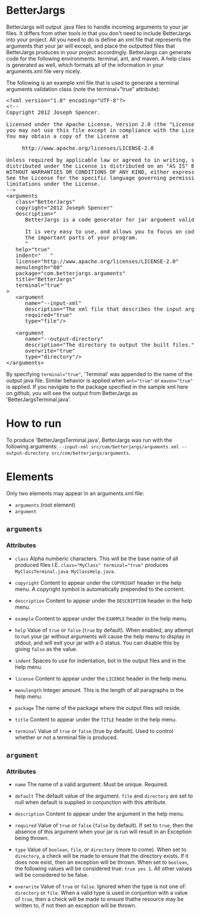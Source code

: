BetterJargs
===========

BetterJargs will output .java files to handle incoming arguments to your jar files.  It differs from other tools in that you don't need to include BetterJargs into your project.  All you need to do is define an xml file that represents the arguments that your jar will except, and place the outputted files that BetterJargs produces in your project accordingly.  BetterJargs can generate code for the following environments:  terminal, ant, and maven.  A help class is generated as well, which formats all of the information in your arguments.xml file very nicely.

The following is an example xml file that is used to generate a terminal arguments validation class (note the terminal="true" attribute):

<pre>
&lt;?xml version="1.0" encoding="UTF-8"?&gt;
&lt;!--
Copyright 2012 Joseph Spencer.

Licensed under the Apache License, Version 2.0 (the "License");
you may not use this file except in compliance with the License.
You may obtain a copy of the License at

     http://www.apache.org/licenses/LICENSE-2.0

Unless required by applicable law or agreed to in writing, software
distributed under the License is distributed on an "AS IS" BASIS,
WITHOUT WARRANTIES OR CONDITIONS OF ANY KIND, either express or implied.
See the License for the specific language governing permissions and
limitations under the License.
--&gt;
&lt;arguments 
   class="BetterJargs" 
   copyright="2012 Joseph Spencer"
   description="
      BetterJargs is a code generator for jar argument validation.\n

      It is very easy to use, and allows you to focus on coding
      the important parts of your program.
      "
   help="true"
   indent="   "
   license="http://www.apache.org/licenses/LICENSE-2.0"
   menulength="60"
   package="com.betterjargs.arguments" 
   title="BetterJargs"
   terminal="true"
&gt;
   &lt;argument 
      name="--input-xml" 
      description="The xml file that describes the input arguments." 
      required="true"
      type="file"/&gt;    

   &lt;argument 
      name="--output-directory" 
      description="The directory to output the built files." 
      overwrite="true"
      type="directory"/&gt;    
&lt;/arguments&gt;
</pre>

By specifying `terminal="true"`, 'Terminal' was appended to the name of the output java file.  Similar behavior is applied when `ant="true"` or `maven="true"` is applied.  If you navigate to the package specified in the sample xml here on github, you will see the output from BetterJargs as 'BetterJargsTerminal.java'.  

# How to run
To produce 'BetterJargsTerminal.java', BetterJargs was run with the following arguments: 
`--input-xml src/com/betterjargs/arguments.xml --output-directory src/com/betterjargs/arguments`.

# Elements
Only two elements may appear in an arguments.xml file:

* `arguments` (root element)
* `argument`



## `arguments`
### Attributes

* `class`  Alpha numberic characters.  This will be the base name of all produced files  I.E. `class="MyClass" terminal="true"` produces `MyClassTerminal.java MyClassHelp.java`.

* `copyright`  Content to appear under the `COPYRIGHT` header in the help menu.  A copyright symbol is automatically prepended to the content.

* `description` Content to appear under the `DESCRIPTION` header in the help menu.

* `example` Content to appear under the `EXAMPLE` header in the help menu.

* `help`  Value of `true` or `false` (`true` by default).  When enabled, any attempt to run your jar without
arguments will cause the help menu to display in stdout, and will exit your jar with a 0 status.
You can disable this by giving `false` as the value.

* `indent`  Spaces to use for indentation, bot in the output files and in the help menu.

* `license` Content to appear under the `LICENSE` header in the help menu.

* `menulength` Integer amount.  This is the length of all paragraphs in the help menu.

* `package`  The name of the package where the output files will reside.

* `title`  Content to appear under the `TITLE` header in the help menu.

* `terminal` Value of `true` or `false` (true by default).  Used to control whether or not a
terminal file is produced.

## `argument`
### Attributes

* `name`  The name of a valid argument.  Must be unique.  Required.

* `default` The default value of the argument.  `file` and `directory` are set to null when default is supplied in conjunction with this attribute.

* `description` Content to appear under the argument in the help menu. 

* `required` Value of `true` or `false` (`false` by default).  If set to `true`, then the absence of this argument when your jar is run will result in an Exception being thrown.

* `type` Value of `boolean`, `file`, or `directory` (more to come).  When set to `directory`, a check will be made to ensure that the directory exists.  If it does now exist, then an exception will be thrown.  When set to `boolean`, the following values will be considered true:  `true yes 1`.  All other values will be considered to be false.

* `overwrite`  Value of `true` or `false`.  Ignored when the type is not one of: `directory` or `file`.  When a valid type is used in conjuntion with a value of `true`, then a check will be made to ensure thathe resource may be written to, if not then an exception will be thrown.